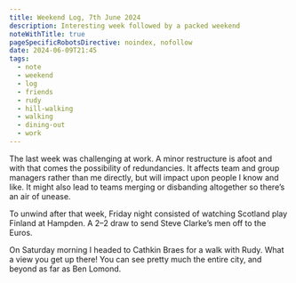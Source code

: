 ```yaml
---
title: Weekend Log, 7th June 2024
description: Interesting week followed by a packed weekend
noteWithTitle: true
pageSpecificRobotsDirective: noindex, nofollow
date: 2024-06-09T21:45
tags:
  - note
  - weekend
  - log
  - friends
  - rudy
  - hill-walking
  - walking
  - dining-out
  - work
---
```

The last week was challenging at work. A minor restructure is afoot and with that comes the possibility of redundancies. It affects team and group managers rather than me directly, but will impact upon people I know and like. It might also lead to teams merging or disbanding altogether so there’s an air of unease. 

To unwind after that week, Friday night consisted of watching Scotland play Finland at Hampden. A 2–2 draw to send Steve Clarke’s men off to the Euros.

On Saturday morning I headed to Cathkin Braes for a walk with Rudy. What a view you get up there! You can see pretty much the entire city, and beyond as far as Ben Lomond.
